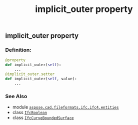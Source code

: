 ﻿---
title: implicit_outer property
second_title: Aspose.CAD for Python via .NET API References
description: 
type: docs
weight: 70
url: /python-net/aspose.cad.fileformats.ifc.ifc4.entities/ifccurveboundedsurface/implicit_outer/
is_root: false
---

## implicit_outer property

### Definition:
```python
@property
def implicit_outer(self):
    ...
@implicit_outer.setter
def implicit_outer(self, value):
    ...
```

### See Also
* module [`aspose.cad.fileformats.ifc.ifc4.entities`](../../)
* class [`IfcBoolean`](/cad/python-net/aspose.cad.fileformats.ifc.ifc4.types/ifcboolean)
* class [`IfcCurveBoundedSurface`](/cad/python-net/aspose.cad.fileformats.ifc.ifc4.entities/ifccurveboundedsurface)
